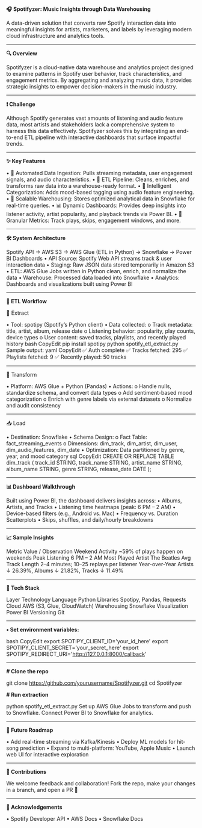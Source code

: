 **🎧 Spotifyzer: Music Insights through Data Warehousing**

A data-driven solution that converts raw Spotify interaction data into meaningful insights for artists, marketers, and labels by leveraging modern cloud infrastructure and analytics tools.
________________________________________
**🔍 Overview**

Spotifyzer is a cloud-native data warehouse and analytics project designed to examine patterns in Spotify user behavior, track characteristics, and engagement metrics. By aggregating and analyzing music data, it provides strategic insights to empower decision-makers in the music industry.
________________________________________
**❗ Challenge**

Although Spotify generates vast amounts of listening and audio feature data, most artists and stakeholders lack a comprehensive system to harness this data effectively. Spotifyzer solves this by integrating an end-to-end ETL pipeline with interactive dashboards that surface impactful trends.
________________________________________
 **✨ Key Features**

•	🎯 Automated Data Ingestion: Pulls streaming metadata, user engagement signals, and audio characteristics.
•	🧹 ETL Pipeline: Cleans, enriches, and transforms raw data into a warehouse-ready format.
•	🧠 Intelligent Categorization: Adds mood-based tagging using audio feature engineering.
•	💾 Scalable Warehousing: Stores optimized analytical data in Snowflake for real-time queries.
•	📊 Dynamic Dashboards: Provides deep insights into listener activity, artist popularity, and playback trends via Power BI.
•	🔎 Granular Metrics: Track plays, skips, engagement windows, and more.
________________________________________
**🛠️ System Architecture**

Spotify API → AWS S3 → AWS Glue (ETL in Python) → Snowflake → Power BI Dashboards
•	API Source: Spotify Web API streams track & user interaction data
•	Staging: Raw JSON data stored temporarily in Amazon S3
•	ETL: AWS Glue Jobs written in Python clean, enrich, and normalize the data
•	Warehouse: Processed data loaded into Snowflake
•	Analytics: Dashboards and visualizations built using Power BI
________________________________________
**🔄 ETL Workflow**

🧪 Extract

•	Tool: spotipy (Spotify’s Python client)
•	Data collected:
o	Track metadata: title, artist, album, release date
o	Listening behavior: popularity, play counts, device types
o	User content: saved tracks, playlists, and recently played history
bash
CopyEdit
pip install spotipy
python spotify_etl_extract.py
Sample output:
yaml
CopyEdit
✅ Auth complete
✅ Tracks fetched: 295
✅ Playlists fetched: 9
✅ Recently played: 50 tracks
________________________________________
🔧 Transform

•	Platform: AWS Glue + Python (Pandas)
•	Actions:
o	Handle nulls, standardize schema, and convert data types
o	Add sentiment-based mood categorization
o	Enrich with genre labels via external datasets
o	Normalize and audit consistency
________________________________________
📥 Load

•	Destination: Snowflake
•	Schema Design:
o	Fact Table: fact_streaming_events
o	Dimensions: dim_track, dim_artist, dim_user, dim_audio_features, dim_date
•	Optimization: Data partitioned by genre, year, and mood category
sql
CopyEdit
CREATE OR REPLACE TABLE dim_track (
  track_id     STRING,
  track_name   STRING,
  artist_name  STRING,
  album_name   STRING,
  genre        STRING,
  release_date DATE
);

________________________________________
**📊 Dashboard Walkthrough**

Built using Power BI, the dashboard delivers insights across:
•	Albums, Artists, and Tracks
•	Listening time heatmaps (peak: 6 PM – 2 AM)
•	Device-based filters (e.g., Android vs. Mac)
•	Frequency vs. Duration Scatterplots
•	Skips, shuffles, and daily/hourly breakdowns
________________________________________
**📈 Sample Insights**

Metric	Value / Observation
Weekend Activity	~59% of plays happen on weekends
Peak Listening	6 PM – 2 AM
Most Played Artist	The Beatles
Avg Track Length	2–4 minutes; 10–25 replays per listener
Year-over-Year	Artists ↓ 26.39%, Albums ↓ 21.82%, Tracks ↓ 11.49%
________________________________________
**🧰 Tech Stack**

Layer	Technology
Language	Python
Libraries	Spotipy, Pandas, Requests
Cloud	AWS (S3, Glue, CloudWatch)
Warehousing	Snowflake
Visualization	Power BI
Versioning	Git
________________________________________
**•	Set environment variables:**

bash
CopyEdit
export SPOTIPY_CLIENT_ID='your_id_here'
export SPOTIPY_CLIENT_SECRET='your_secret_here'
export SPOTIPY_REDIRECT_URI='http://127.0.0.1:8000/callback'
________________________________________
**# Clone the repo**

git clone https://github.com/yourusername/Spotifyzer.git
cd Spotifyzer

**# Run extraction**

python spotify_etl_extract.py
Set up AWS Glue Jobs to transform and push to Snowflake. Connect Power BI to Snowflake for analytics.
________________________________________
**🌟 Future Roadmap**

•	Add real-time streaming via Kafka/Kinesis
•	Deploy ML models for hit-song prediction
•	Expand to multi-platform: YouTube, Apple Music
•	Launch web UI for interactive exploration
________________________________________
**🤝 Contributions**

We welcome feedback and collaboration! Fork the repo, make your changes in a branch, and open a PR 🚀
___________________________________________________
**🙏 Acknowledgements**

•	Spotify Developer API
•	AWS Docs
•	Snowflake Docs

